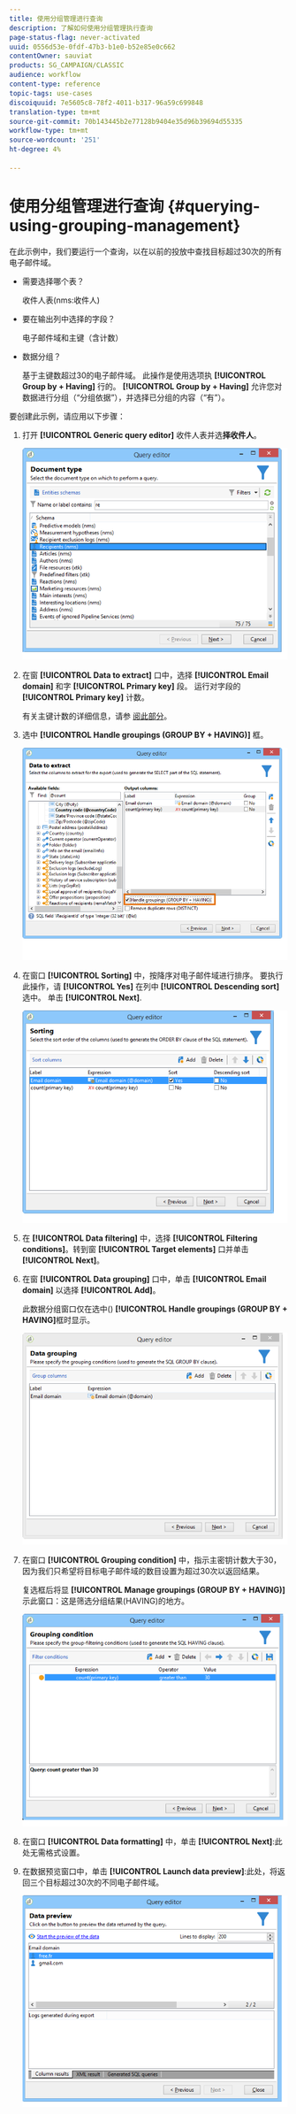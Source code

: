 ```yaml
---
title: 使用分组管理进行查询
description: 了解如何使用分组管理执行查询
page-status-flag: never-activated
uuid: 0556d53e-0fdf-47b3-b1e0-b52e85e0c662
contentOwner: sauviat
products: SG_CAMPAIGN/CLASSIC
audience: workflow
content-type: reference
topic-tags: use-cases
discoiquuid: 7e5605c8-78f2-4011-b317-96a59c699848
translation-type: tm+mt
source-git-commit: 70b143445b2e77128b9404e35d96b39694d55335
workflow-type: tm+mt
source-wordcount: '251'
ht-degree: 4%

---
```



# 使用分组管理进行查询 {#querying-using-grouping-management}

在此示例中，我们要运行一个查询，以在以前的投放中查找目标超过30次的所有电子邮件域。

* 需要选择哪个表？

   收件人表(nms:收件人)

* 要在输出列中选择的字段？

   电子邮件域和主键（含计数）

* 数据分组？

   基于主键数超过30的电子邮件域。 此操作是使用选项执 **[!UICONTROL Group by + Having]** 行的。 **[!UICONTROL Group by + Having]** 允许您对数据进行分组（“分组依据”），并选择已分组的内容（“有”）。

要创建此示例，请应用以下步骤：

1. 打开 **[!UICONTROL Generic query editor]** 收件人表并选&#x200B;**择收件人**。

   ![](assets/query_editor_02.png)

1. 在窗 **[!UICONTROL Data to extract]** 口中，选择 **[!UICONTROL Email domain]** 和字 **[!UICONTROL Primary key]** 段。 运行对字段的 **[!UICONTROL Primary key]** 计数。

   有关主键计数的详细信息，请参 [阅此部分](../../platform/using/defining-filter-conditions.md#building-expressions)。

1. 选中 **[!UICONTROL Handle groupings (GROUP BY + HAVING)]** 框。

   ![](assets/query_editor_nveau_29.png)

1. 在窗口 **[!UICONTROL Sorting]** 中，按降序对电子邮件域进行排序。 要执行此操作，请 **[!UICONTROL Yes]** 在列中 **[!UICONTROL Descending sort]** 选中。 单击 **[!UICONTROL Next]**.

   ![](assets/query_editor_nveau_70.png)

1. 在 **[!UICONTROL Data filtering]** 中，选择 **[!UICONTROL Filtering conditions]**。转到窗 **[!UICONTROL Target elements]** 口并单击 **[!UICONTROL Next]**。
1. 在窗 **[!UICONTROL Data grouping]** 口中，单击 **[!UICONTROL Email domain]** 以选择 **[!UICONTROL Add]**。

   此数据分组窗口仅在选中() **[!UICONTROL Handle groupings (GROUP BY + HAVING]**&#x200B;框时显示。

   ![](assets/query_editor_blocklist_04.png)

1. 在窗口 **[!UICONTROL Grouping condition]** 中，指示主密钥计数大于30，因为我们只希望将目标电子邮件域的数目设置为超过30次以返回结果。

   复选框后将显 **[!UICONTROL Manage groupings (GROUP BY + HAVING)]** 示此窗口：这是筛选分组结果(HAVING)的地方。

   ![](assets/query_editor_blocklist_05.png)

1. 在窗口 **[!UICONTROL Data formatting]** 中，单击 **[!UICONTROL Next]**:此处无需格式设置。
1. 在数据预览窗口中，单击 **[!UICONTROL Launch data preview]**:此处，将返回三个目标超过30次的不同电子邮件域。

   ![](assets/query_editor_blocklist_06.png)
